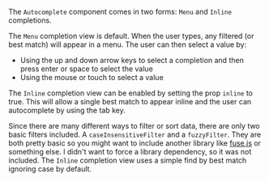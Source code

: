 The `Autocomplete` component comes in two forms: `Menu` and `Inline` completions.

The `Menu` completion view is default. When the user types, any filtered (or best match)
will appear in a menu. The user can then select a value by:
- Using the up and down arrow keys to select a completion and then press enter or space to select
the value
- Using the mouse or touch to select a value

The `Inline` completion view can be enabled by setting the prop `inline` to true. This will
allow a single best match to appear inline and the user can autocomplete by using the tab key.

Since there are many different ways to filter or sort data, there are only two basic filters
included. A `caseInsensitiveFilter` and a `fuzzyFilter`. They are both pretty basic so
you might want to include another library like [fuse.js](https:github.comkriskFuse) or
something else. I didn't want to force a library dependency, so it was not included.
The `Inline` completion view uses a simple find by best match ignoring case by default.

